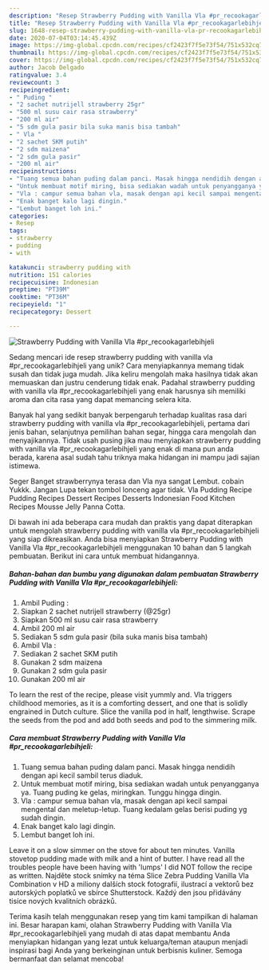```yaml
---
description: "Resep Strawberry Pudding with Vanilla Vla #pr_recookagarlebihjeli yang Bisa Manjain Lidah"
title: "Resep Strawberry Pudding with Vanilla Vla #pr_recookagarlebihjeli yang Bisa Manjain Lidah"
slug: 1648-resep-strawberry-pudding-with-vanilla-vla-pr-recookagarlebihjeli-yang-bisa-manjain-lidah
date: 2020-07-04T03:14:45.439Z
image: https://img-global.cpcdn.com/recipes/cf2423f7f5e73f54/751x532cq70/strawberry-pudding-with-vanilla-vla-pr_recookagarlebihjeli-foto-resep-utama.jpg
thumbnail: https://img-global.cpcdn.com/recipes/cf2423f7f5e73f54/751x532cq70/strawberry-pudding-with-vanilla-vla-pr_recookagarlebihjeli-foto-resep-utama.jpg
cover: https://img-global.cpcdn.com/recipes/cf2423f7f5e73f54/751x532cq70/strawberry-pudding-with-vanilla-vla-pr_recookagarlebihjeli-foto-resep-utama.jpg
author: Jacob Delgado
ratingvalue: 3.4
reviewcount: 3
recipeingredient:
- " Puding "
- "2 sachet nutrijell strawberry 25gr"
- "500 ml susu cair rasa strawberry"
- "200 ml air"
- "5 sdm gula pasir bila suka manis bisa tambah"
- " Vla "
- "2 sachet SKM putih"
- "2 sdm maizena"
- "2 sdm gula pasir"
- "200 ml air"
recipeinstructions:
- "Tuang semua bahan puding dalam panci. Masak hingga nendidih dengan api kecil sambil terus diaduk."
- "Untuk membuat motif miring, bisa sediakan wadah untuk penyangganya ya. Tuang puding ke gelas, miringkan. Tunggu hingga dingin."
- "Vla : campur semua bahan vla, masak dengan api kecil sampai mengental dan meletup-letup. Tuang kedalam gelas berisi puding yg sudah dingin."
- "Enak banget kalo lagi dingin."
- "Lembut banget loh ini."
categories:
- Resep
tags:
- strawberry
- pudding
- with

katakunci: strawberry pudding with 
nutrition: 151 calories
recipecuisine: Indonesian
preptime: "PT39M"
cooktime: "PT36M"
recipeyield: "1"
recipecategory: Dessert

---
```



![Strawberry Pudding with Vanilla Vla #pr_recookagarlebihjeli](https://img-global.cpcdn.com/recipes/cf2423f7f5e73f54/751x532cq70/strawberry-pudding-with-vanilla-vla-pr_recookagarlebihjeli-foto-resep-utama.jpg)

Sedang mencari ide resep strawberry pudding with vanilla vla #pr_recookagarlebihjeli yang unik? Cara menyiapkannya memang tidak susah dan tidak juga mudah. Jika keliru mengolah maka hasilnya tidak akan memuaskan dan justru cenderung tidak enak. Padahal strawberry pudding with vanilla vla #pr_recookagarlebihjeli yang enak harusnya sih memiliki aroma dan cita rasa yang dapat memancing selera kita.

Banyak hal yang sedikit banyak berpengaruh terhadap kualitas rasa dari strawberry pudding with vanilla vla #pr_recookagarlebihjeli, pertama dari jenis bahan, selanjutnya pemilihan bahan segar, hingga cara mengolah dan menyajikannya. Tidak usah pusing jika mau menyiapkan strawberry pudding with vanilla vla #pr_recookagarlebihjeli yang enak di mana pun anda berada, karena asal sudah tahu triknya maka hidangan ini mampu jadi sajian istimewa.

Seger Banget strawberrynya terasa dan Vla nya sangat Lembut. cobain Yukkk. Jangan Lupa tekan tombol lonceng agar tidak. Vla Pudding Recipe Pudding Recipes Dessert Recipes Desserts Indonesian Food Kitchen Recipes Mousse Jelly Panna Cotta.


Di bawah ini ada beberapa cara mudah dan praktis yang dapat diterapkan untuk mengolah strawberry pudding with vanilla vla #pr_recookagarlebihjeli yang siap dikreasikan. Anda bisa menyiapkan Strawberry Pudding with Vanilla Vla #pr_recookagarlebihjeli menggunakan 10 bahan dan 5 langkah pembuatan. Berikut ini cara untuk membuat hidangannya.

<!--inarticleads1-->

##### Bahan-bahan dan bumbu yang digunakan dalam pembuatan Strawberry Pudding with Vanilla Vla #pr_recookagarlebihjeli:

1. Ambil  Puding :
1. Siapkan 2 sachet nutrijell strawberry (@25gr)
1. Siapkan 500 ml susu cair rasa strawberry
1. Ambil 200 ml air
1. Sediakan 5 sdm gula pasir (bila suka manis bisa tambah)
1. Ambil  Vla :
1. Sediakan 2 sachet SKM putih
1. Gunakan 2 sdm maizena
1. Gunakan 2 sdm gula pasir
1. Gunakan 200 ml air


To learn the rest of the recipe, please visit yummly and. Vla triggers childhood memories, as it is a comforting dessert, and one that is solidly engrained in Dutch culture. Slice the vanilla pod in half, lengthwise. Scrape the seeds from the pod and add both seeds and pod to the simmering milk. 

<!--inarticleads2-->

##### Cara membuat Strawberry Pudding with Vanilla Vla #pr_recookagarlebihjeli:

1. Tuang semua bahan puding dalam panci. Masak hingga nendidih dengan api kecil sambil terus diaduk.
1. Untuk membuat motif miring, bisa sediakan wadah untuk penyangganya ya. Tuang puding ke gelas, miringkan. Tunggu hingga dingin.
1. Vla : campur semua bahan vla, masak dengan api kecil sampai mengental dan meletup-letup. Tuang kedalam gelas berisi puding yg sudah dingin.
1. Enak banget kalo lagi dingin.
1. Lembut banget loh ini.


Leave it on a slow simmer on the stove for about ten minutes. Vanilla stovetop pudding made with milk and a hint of butter. I have read all the troubles people have been having with &#39;lumps&#39; I did NOT follow the recipe as written. Najděte stock snímky na téma Slice Zebra Pudding Vanilla Vla Combination v HD a miliony dalších stock fotografií, ilustrací a vektorů bez autorských poplatků ve sbírce Shutterstock. Každý den jsou přidávány tisíce nových kvalitních obrázků. 

Terima kasih telah menggunakan resep yang tim kami tampilkan di halaman ini. Besar harapan kami, olahan Strawberry Pudding with Vanilla Vla #pr_recookagarlebihjeli yang mudah di atas dapat membantu Anda menyiapkan hidangan yang lezat untuk keluarga/teman ataupun menjadi inspirasi bagi Anda yang berkeinginan untuk berbisnis kuliner. Semoga bermanfaat dan selamat mencoba!
